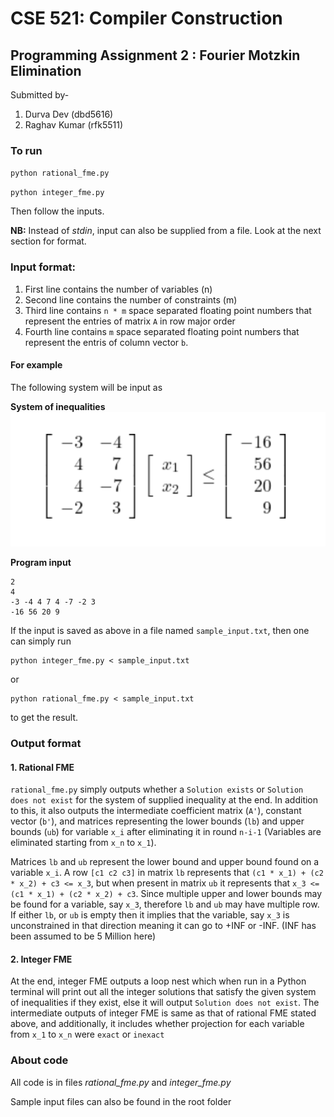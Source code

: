 # CSE 521: Compiler Construction
## Programming Assignment 2 : Fourier Motzkin Elimination

Submitted by-
1. Durva Dev (dbd5616)
2. Raghav Kumar (rfk5511)

### To run

`python rational_fme.py`

`python integer_fme.py`

Then follow the inputs.

**NB:** Instead of *stdin*, input can also be supplied from a file. Look at the next section for format.

### Input format:

1. First line contains the number of variables (n)
2. Second line contains the number of constraints (m)
3. Third line contains `n * m` space separated floating point numbers that represent the entries of matrix `A` in row major order
4. Fourth line contains `m` space separated floating point numbers that represent the entris of column vector `b`.

#### For example

The following system will be input as

**System of inequalities**
![alt text](image.png)

**Program input**
```
2
4
-3 -4 4 7 4 -7 -2 3
-16 56 20 9
```

If the input is saved as above in a file named `sample_input.txt`, then one can simply run 

```
python integer_fme.py < sample_input.txt
``` 
or 

```
python rational_fme.py < sample_input.txt
```

to get the result.

### Output format

#### 1. Rational FME

`rational_fme.py` simply outputs whether a `Solution exists` or `Solution does not exist` for the system of supplied inequality at the end. In addition to this, it also outputs the intermediate coefficient matrix (`A'`), constant vector (`b'`), and matrices representing the lower bounds (`lb`) and upper bounds (`ub`) for variable `x_i` after eliminating it in round `n-i-1` (Variables are eliminated starting from `x_n` to `x_1`).

Matrices `lb` and `ub` represent the lower bound and upper bound found on a variable `x_i`. A row `[c1 c2 c3]` in matrix `lb` represents that `(c1 * x_1) + (c2 * x_2) + c3 <= x_3`, but when present in matrix `ub` it represents that `x_3 <= (c1 * x_1) + (c2 * x_2) + c3`. Since multiple upper and lower bounds may be found for a variable, say `x_3`, therefore `lb` and `ub` may have multiple row. If either `lb`, or `ub` is empty then it implies that the variable, say `x_3` is unconstrained in that direction meaning it can go to +INF or -INF. (INF has been assumed to be 5 Million here)

#### 2. Integer FME

At the end, integer FME outputs a loop nest which when run in a Python terminal will print out all the integer solutions that satisfy the given system of inequalities if they exist, else it will output `Solution does not exist`. The intermediate outputs of integer FME is same as that of rational FME stated above, and additionally, it includes whether projection for each variable from `x_1` to `x_n` were `exact` or `inexact`

### About code

All code is in files *rational_fme.py* and *integer_fme.py*

Sample input files can also be found in the root folder